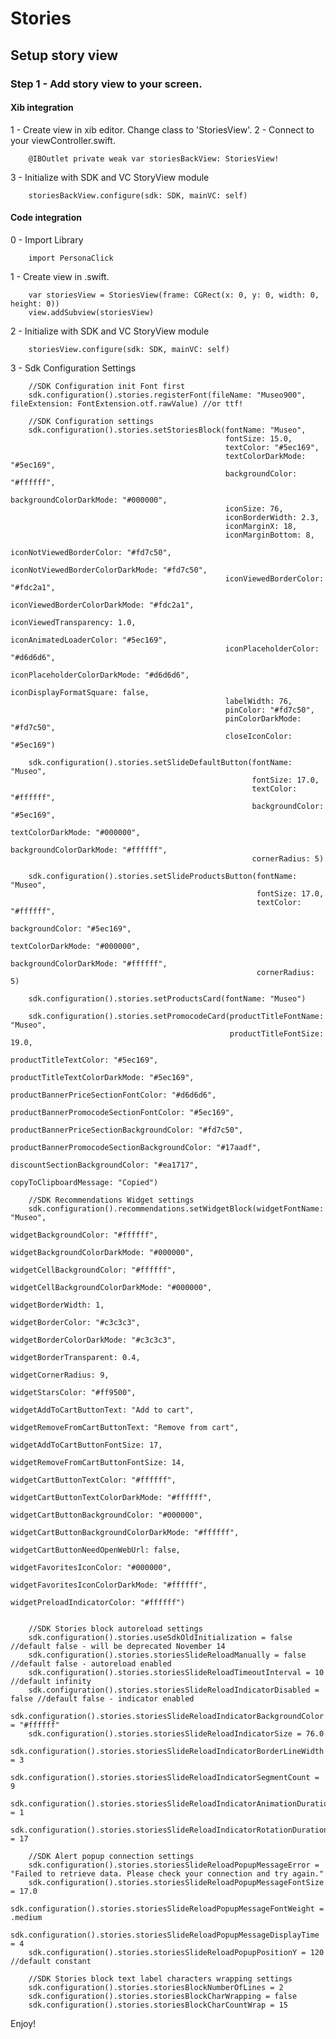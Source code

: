 # Stories
## Setup story view
### Step 1 - Add story view to your screen.
#### Xib integration
1 - Create view in xib editor. Change class to 'StoriesView'. 
2 - Connect to your viewController.swift. 

        @IBOutlet private weak var storiesBackView: StoriesView!
    
3 - Initialize with SDK and VC StoryView module
    
        storiesBackView.configure(sdk: SDK, mainVC: self)
    
#### Code integration
0 - Import Library
    
        import PersonaClick

1 - Create view in .swift.

        var storiesView = StoriesView(frame: CGRect(x: 0, y: 0, width: 0, height: 0))
        view.addSubview(storiesView)

2 - Initialize with SDK and VC StoryView module
    
        storiesView.configure(sdk: SDK, mainVC: self)
    
3 - Sdk Configuration Settings

        //SDK Configuration init Font first
        sdk.configuration().stories.registerFont(fileName: "Museo900", fileExtension: FontExtension.otf.rawValue) //or ttf!

        //SDK Configuration settings
        sdk.configuration().stories.setStoriesBlock(fontName: "Museo",
                                                    fontSize: 15.0,
                                                    textColor: "#5ec169",
                                                    textColorDarkMode: "#5ec169",
                                                    backgroundColor: "#ffffff",
                                                    backgroundColorDarkMode: "#000000",
                                                    iconSize: 76,
                                                    iconBorderWidth: 2.3,
                                                    iconMarginX: 18,
                                                    iconMarginBottom: 8,
                                                    iconNotViewedBorderColor: "#fd7c50",
                                                    iconNotViewedBorderColorDarkMode: "#fd7c50",
                                                    iconViewedBorderColor: "#fdc2a1",
                                                    iconViewedBorderColorDarkMode: "#fdc2a1",
                                                    iconViewedTransparency: 1.0,
                                                    iconAnimatedLoaderColor: "#5ec169",
                                                    iconPlaceholderColor: "#d6d6d6",
                                                    iconPlaceholderColorDarkMode: "#d6d6d6",
                                                    iconDisplayFormatSquare: false,
                                                    labelWidth: 76,
                                                    pinColor: "#fd7c50",
                                                    pinColorDarkMode: "#fd7c50",
                                                    closeIconColor: "#5ec169")

        sdk.configuration().stories.setSlideDefaultButton(fontName: "Museo",
                                                          fontSize: 17.0,
                                                          textColor: "#ffffff",
                                                          backgroundColor: "#5ec169",
                                                          textColorDarkMode: "#000000",
                                                          backgroundColorDarkMode: "#ffffff",
                                                          cornerRadius: 5)

        sdk.configuration().stories.setSlideProductsButton(fontName: "Museo",
                                                           fontSize: 17.0,
                                                           textColor: "#ffffff",
                                                           backgroundColor: "#5ec169",
                                                           textColorDarkMode: "#000000",
                                                           backgroundColorDarkMode: "#ffffff",
                                                           cornerRadius: 5)

        sdk.configuration().stories.setProductsCard(fontName: "Museo")

        sdk.configuration().stories.setPromocodeCard(productTitleFontName: "Museo",
                                                     productTitleFontSize: 19.0,
                                                     productTitleTextColor: "#5ec169",
                                                     productTitleTextColorDarkMode: "#5ec169",
                                                     productBannerPriceSectionFontColor: "#d6d6d6",
                                                     productBannerPromocodeSectionFontColor: "#5ec169",
                                                     productBannerPriceSectionBackgroundColor: "#fd7c50",
                                                     productBannerPromocodeSectionBackgroundColor: "#17aadf",
                                                     discountSectionBackgroundColor: "#ea1717",
                                                     copyToClipboardMessage: "Copied")

        //SDK Recommendations Widget settings
        sdk.configuration().recommendations.setWidgetBlock(widgetFontName: "Museo",
                                                           widgetBackgroundColor: "#ffffff",
                                                           widgetBackgroundColorDarkMode: "#000000",
                                                           widgetCellBackgroundColor: "#ffffff",
                                                           widgetCellBackgroundColorDarkMode: "#000000",
                                                           widgetBorderWidth: 1,
                                                           widgetBorderColor: "#c3c3c3",
                                                           widgetBorderColorDarkMode: "#c3c3c3",
                                                           widgetBorderTransparent: 0.4,
                                                           widgetCornerRadius: 9,
                                                           widgetStarsColor: "#ff9500",
                                                           widgetAddToCartButtonText: "Add to cart",
                                                           widgetRemoveFromCartButtonText: "Remove from cart",
                                                           widgetAddToCartButtonFontSize: 17,
                                                           widgetRemoveFromCartButtonFontSize: 14,
                                                           widgetCartButtonTextColor: "#ffffff",
                                                           widgetCartButtonTextColorDarkMode: "#ffffff",
                                                           widgetCartButtonBackgroundColor: "#000000",
                                                           widgetCartButtonBackgroundColorDarkMode: "#ffffff",
                                                           widgetCartButtonNeedOpenWebUrl: false,
                                                           widgetFavoritesIconColor: "#000000",
                                                           widgetFavoritesIconColorDarkMode: "#ffffff",
                                                           widgetPreloadIndicatorColor: "#ffffff")
        
        
        //SDK Stories block autoreload settings
        sdk.configuration().stories.useSdkOldInitialization = false //default false - will be deprecated November 14
        sdk.configuration().stories.storiesSlideReloadManually = false //default false - autoreload enabled
        sdk.configuration().stories.storiesSlideReloadTimeoutInterval = 10 //default infinity
        sdk.configuration().stories.storiesSlideReloadIndicatorDisabled = false //default false - indicator enabled
        sdk.configuration().stories.storiesSlideReloadIndicatorBackgroundColor = "#ffffff"
        sdk.configuration().stories.storiesSlideReloadIndicatorSize = 76.0
        sdk.configuration().stories.storiesSlideReloadIndicatorBorderLineWidth = 3
        sdk.configuration().stories.storiesSlideReloadIndicatorSegmentCount = 9
        sdk.configuration().stories.storiesSlideReloadIndicatorAnimationDuration = 1
        sdk.configuration().stories.storiesSlideReloadIndicatorRotationDuration = 17

        //SDK Alert popup connection settings
        sdk.configuration().stories.storiesSlideReloadPopupMessageError = "Failed to retrieve data. Please check your connection and try again."
        sdk.configuration().stories.storiesSlideReloadPopupMessageFontSize = 17.0
        sdk.configuration().stories.storiesSlideReloadPopupMessageFontWeight = .medium
        sdk.configuration().stories.storiesSlideReloadPopupMessageDisplayTime = 4
        sdk.configuration().stories.storiesSlideReloadPopupPositionY = 120 //default constant
        
        //SDK Stories block text label characters wrapping settings
        sdk.configuration().stories.storiesBlockNumberOfLines = 2
        sdk.configuration().stories.storiesBlockCharWrapping = false
        sdk.configuration().stories.storiesBlockCharCountWrap = 15
    
Enjoy!

